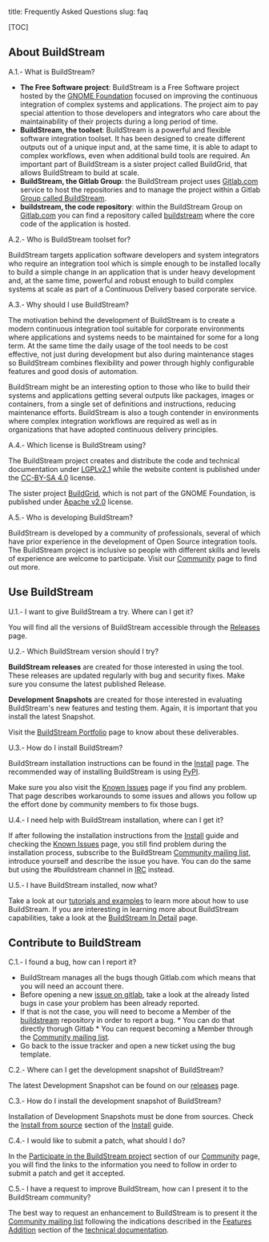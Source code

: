 title: Frequently Asked Questions
slug: faq

[TOC]

## About BuildStream

A.1.- What is BuildStream?

* **The Free Software project**: BuildStream is a Free Software project hosted by the [GNOME Foundation] focused on improving the continuous integration of complex systems and applications. The project aim to pay special attention to those developers and integrators who care about the maintainability of their projects during a long period of time.
* **BuildStream, the toolset**: BuildStream is a powerful and flexible software integration toolset. It has been designed to create different outputs out of a unique input and, at the same time, it is able to adapt to complex workflows, even when additional build tools are required. An important part of BuildStream is a sister project called BuildGrid, that allows BuildStream to build at scale.
* **BuildStream, the Gitlab Group**: the BuildStream project uses [Gitlab.com] service to host the repositories and to manage the project within a Gitlab [Group called BuildStream].
* **buildstream, the code repository**: within the BuildStream Group on [Gitlab.com] you can find a repository called [buildstream] where the core code of the application is hosted.

A.2.- Who is BuildStream toolset for?

BuildStream targets application software developers and system integrators who require an integration tool which is simple enough to be installed locally to build a simple change in an application that is under heavy development and, at the same time, powerful and robust enough to build complex systems at scale as part of a Continuous Delivery based corporate service.

A.3.- Why should I use BuildStream?

The motivation behind the development of BuildStream is to create a modern continuous integration tool suitable for corporate environments where applications and systems needs to be maintained for some for a long term. At the same time the daily usage of the tool needs to be cost effective, not just during development but also during maintenance stages so BuildStream combines flexibility and power through highly configurable features and good dosis of automation. 

BuildStream might be an interesting option to those who like to build their systems and applications getting several outputs like packages, images or containers, from a single set of definitions and instructions, reducing maintenance efforts. BuildStream is also a tough contender in environments where complex integration workflows are required as well as in organizations that have adopted continuous delivery principles.

A.4.- Which license is BuildStream using?

The BuildStream project creates and distribute the code and technical documentation under [LGPLv2.1] while the website content is published under the [CC-BY-SA 4.0] license.

The sister project [BuildGrid], which is not part of the GNOME Foundation, is published under [Apache v2.0] license.

A.5.- Who is developing BuildStream?

BuildStream is developed by a community of professionals, several of which have prior experience in the development of Open Source integration tools. The BuildStream project is inclusive so people with different skills and levels of experience are welcome to participate. Visit our [Community] page to find out more. 

## Use BuildStream

U.1.- I want to give BuildStream a try. Where can I get it?

You will find all the versions of BuildStream accessible through the [Releases] page.

U.2.- Which BuildStream version should I try?

**BuildStream releases** are created for those interested in using the tool. These releases are updated regularly with bug and security fixes. Make sure you consume the latest published Release.

**Development Snapshots** are created for those interested in evaluating BuildStream's new features and testing them. Again, it is important that you install the latest Snapshot.

Visit the [BuildStream Portfolio] page to know about these deliverables.

U.3.- How do I install BuildStream?

BuildStream installation instructions can be found in the [Install] page. The recommended way of installing BuildStream is using [PyPI].

Make sure you also visit the [Known Issues] page if you find any problem. That page describes workarounds to some issues and allows you follow up the effort done by community members to fix those bugs.

U.4.- I need help with BuildStream installation, where can I get it?

If after following the installation instructions from the [Install] guide and checking the [Known Issues] page, you still find problem during the installation process, subscribe to the BuildStream [Community mailing list], introduce yourself and describe the issue you have. You can do the same but using the #buildstream channel in [IRC] instead.

U.5.- I have BuildStream installed, now what?

Take a look at our [tutorials and examples] to learn more about how to use BuildStream. If you are interesting in learning more about BuildStream capabilities, take a look at the [BuildStream In Detail] page. 

## Contribute to BuildStream

C.1.- I found a bug, how can I report it?

* BuildStream manages all the bugs though Gitlab.com which means that you will need an account there.
* Before opening a new [issue on gitlab], take a look at the already listed bugs in case your problem has been already reported.
* If that is not the case, you will need to become a Member of the [buildstream] repository in order to report a bug.
      * You can do that directly thorugh Gitlab
      * You can request becoming a Member through the [Community mailing list].
* Go back to the issue tracker and open a new ticket using the bug template. 

C.2.- Where can I get the development snapshot of BuildStream?

The latest Development Snapshot can be found on our [releases] page.

C.3.- How do I install the development snapshot of BuildStream?

Installation of Development Snapshots must be done from sources. Check the [Install from source] section of the [Install] guide.

C.4.- I would like to submit a patch, what should I do?

In the [Participate in the BuildStream project] section of our [Community] page, you will find the links to the information you need to follow in order to submit a patch and get it accepted.

C.5.- I have a request to improve BuildStream, how can I present it to the BuildStream community?

The best way to request an enhancement to BuildStream is to present it the [Community mailing list] following the indications described in the [Features Addition] section of the [technical documentation].

[GNOME Foundation]: https://www.gnome.org/foundation/
[Gitlab.com]: https://gitlab.com
[Group called BuildStream]: https://gitlab.com/BuildStream
[buildstream]: https://gitlab.com/BuildStream/buildstream
[LGPLv2.1]: https://gitlab.com/BuildStream/buildstream/blob/master/COPYING
[CC-BY-SA 4.0]: https://creativecommons.org/licenses/by-sa/4.0/
[BuildGrid]: https://gitlab.com/BuildGrid/buildgrid
[Apache v2.0]: https://gitlab.com/BuildGrid/buildgrid/blob/master/LICENSE
[Community]: community.html 
[Releases]: releases.html
[BuildStream Portfolio]: portfolio.html
[Install]: install.html
[PyPI]: source_install.html#install_pypi
[Known Issues]: known-issues.html
[Community mailing list]: https://mail.gnome.org/mailman/listinfo/buildstream-list
[IRC]: irc://irc.gnome.org/#buildstream
[BuildStream In Detail]: detail.html
[tutorials and examples]: https://buildstream.gitlab.io/buildstream/main_using.html
[issue on gitlab]: https://gitlab.com/BuildStream/buildstream/issues/new
[Install from source]: installation.html#install_from_source
[Participate in the BuildStream project]: https://buildstream.build/community.html#participate-in-the-buildstream-project
[Features Addition]: https://buildstream.gitlab.io/buildstream/HACKING.html#feature-additions
[technical documentation]: https://buildstream.gitlab.io/buildstream/index.html
